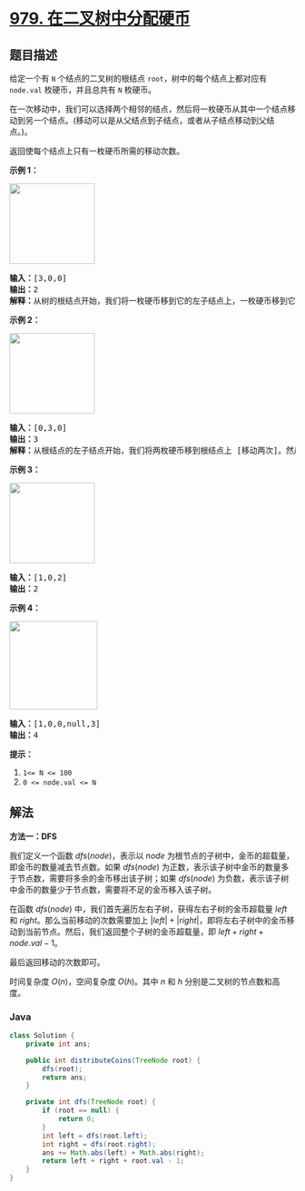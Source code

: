 # [979. 在二叉树中分配硬币](https://leetcode.cn/problems/distribute-coins-in-binary-tree)

## 题目描述

<p>给定一个有 <code>N</code> 个结点的二叉树的根结点 <code>root</code>，树中的每个结点上都对应有 <code>node.val</code> 枚硬币，并且总共有 <code>N</code> 枚硬币。</p>

<p>在一次移动中，我们可以选择两个相邻的结点，然后将一枚硬币从其中一个结点移动到另一个结点。(移动可以是从父结点到子结点，或者从子结点移动到父结点。)。</p>

<p>返回使每个结点上只有一枚硬币所需的移动次数。</p>

<p><strong>示例 1：</strong></p>

<p><strong><img alt="" src="https://gcore.jsdelivr.net/gh/doocs/leetcode@main/solution/0900-0999/0979.Distribute%20Coins%20in%20Binary%20Tree/images/tree1.png" style="height: 142px; width: 150px;"></strong></p>

<pre><strong>输入：</strong>[3,0,0]
<strong>输出：</strong>2
<strong>解释：</strong>从树的根结点开始，我们将一枚硬币移到它的左子结点上，一枚硬币移到它的右子结点上。
</pre>

<p><strong>示例 2：</strong></p>

<p><strong><img alt="" src="https://gcore.jsdelivr.net/gh/doocs/leetcode@main/solution/0900-0999/0979.Distribute%20Coins%20in%20Binary%20Tree/images/tree2.png" style="height: 142px; width: 150px;"></strong></p>

<pre><strong>输入：</strong>[0,3,0]
<strong>输出：</strong>3
<strong>解释：</strong>从根结点的左子结点开始，我们将两枚硬币移到根结点上 [移动两次]。然后，我们把一枚硬币从根结点移到右子结点上。
</pre>

<p><strong>示例 3：</strong></p>

<p><strong><img alt="" src="https://gcore.jsdelivr.net/gh/doocs/leetcode@main/solution/0900-0999/0979.Distribute%20Coins%20in%20Binary%20Tree/images/tree3.png" style="height: 142px; width: 150px;"></strong></p>

<pre><strong>输入：</strong>[1,0,2]
<strong>输出：</strong>2
</pre>

<p><strong>示例 4：</strong></p>

<p><strong><img alt="" src="https://gcore.jsdelivr.net/gh/doocs/leetcode@main/solution/0900-0999/0979.Distribute%20Coins%20in%20Binary%20Tree/images/tree4.png" style="height: 156px; width: 155px;"></strong></p>

<pre><strong>输入：</strong>[1,0,0,null,3]
<strong>输出：</strong>4
</pre>

<p><strong>提示：</strong></p>

<ol>
	<li><code>1&lt;= N &lt;= 100</code></li>
	<li><code>0 &lt;= node.val &lt;= N</code></li>
</ol>

## 解法

**方法一：DFS**

我们定义一个函数 $dfs(node)$，表示以 $node$ 为根节点的子树中，金币的超载量，即金币的数量减去节点数。如果 $dfs(node)$ 为正数，表示该子树中金币的数量多于节点数，需要将多余的金币移出该子树；如果 $dfs(node)$ 为负数，表示该子树中金币的数量少于节点数，需要将不足的金币移入该子树。

在函数 $dfs(node)$ 中，我们首先遍历左右子树，获得左右子树的金币超载量 $left$ 和 $right$。那么当前移动的次数需要加上 $|left| + |right|$，即将左右子树中的金币移动到当前节点。然后，我们返回整个子树的金币超载量，即 $left + right + node.val - 1$。

最后返回移动的次数即可。

时间复杂度 $O(n)$，空间复杂度 $O(h)$。其中 $n$ 和 $h$ 分别是二叉树的节点数和高度。

### **Java**

```java
class Solution {
    private int ans;

    public int distributeCoins(TreeNode root) {
        dfs(root);
        return ans;
    }

    private int dfs(TreeNode root) {
        if (root == null) {
            return 0;
        }
        int left = dfs(root.left);
        int right = dfs(root.right);
        ans += Math.abs(left) + Math.abs(right);
        return left + right + root.val - 1;
    }
}
```
